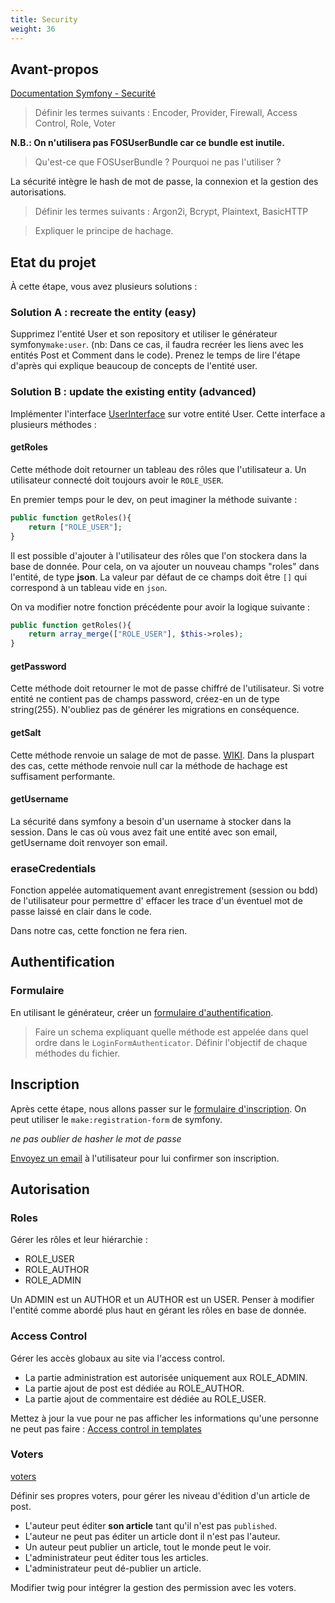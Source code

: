```yaml
---
title: Security
weight: 36
---
```




## Avant-propos

[Documentation Symfony - Securité](https://symfony.com/doc/current/security.html)

> Définir les termes suivants : Encoder, Provider, Firewall, Access Control, Role, Voter

**N.B.: On n'utilisera pas FOSUserBundle car ce bundle est inutile.**

> Qu'est-ce que FOSUserBundle ? Pourquoi ne pas l'utiliser ?

La sécurité intègre le hash de mot de passe, la connexion et la gestion des autorisations.

> Définir les termes suivants : Argon2i, Bcrypt, Plaintext, BasicHTTP

> Expliquer le principe de hachage.

## Etat du projet

À cette étape, vous avez plusieurs solutions : 
### Solution A : recreate the entity (easy)
Supprimez l'entité User et son repository et utiliser le générateur symfony`make:user`. (nb: Dans ce cas, il faudra recréer les liens avec les entités Post et Comment dans le code).
Prenez le temps de lire l'étape d'après qui explique beaucoup de concepts de l'entité user.

### Solution B : update the existing entity (advanced)

Implémenter l'interface [UserInterface](https://github.com/symfony/symfony/blob/4.0/src/Symfony/Component/Security/Core/User/UserInterface.php) sur votre entité User.
Cette interface a plusieurs méthodes : 
#### getRoles

Cette méthode doit retourner un tableau des rôles que l'utilisateur a. Un utilisateur connecté doit toujours avoir le `ROLE_USER`.


En premier temps pour le dev, on peut imaginer la méthode suivante : 
```php
public function getRoles(){
    return ["ROLE_USER"];
}
```
Il est possible d'ajouter à l'utilisateur des rôles que l'on stockera dans la base de donnée. Pour cela, on va ajouter un nouveau champs "roles" dans l'entité, de type **json**. La valeur par défaut de ce champs doit être `[]` qui correspond à un tableau vide en `json`.

On va modifier notre fonction précédente pour avoir la logique suivante : 
```php
public function getRoles(){
    return array_merge(["ROLE_USER"], $this->roles);
}
```


#### getPassword

Cette méthode doit retourner le mot de passe chiffré de l'utilisateur. Si votre entité ne contient pas de champs password, créez-en un de type string(255). N'oubliez pas de générer les migrations en conséquence.

#### getSalt

Cette méthode renvoie un salage de mot de passe. [WIKI](https://fr.wikipedia.org/wiki/Salage_(cryptographie)). Dans la pluspart des cas, cette méthode renvoie null car la méthode de hachage est suffisament performante.

#### getUsername

La sécurité dans symfony a besoin d'un username à stocker dans la session. 
Dans le cas où vous avez fait une entité avec son email, getUsername doit renvoyer son email. 

### eraseCredentials

Fonction appelée automatiquement avant enregistrement (session ou bdd) de l'utilisateur pour permettre d' effacer les trace d'un éventuel mot de passe laissé en clair dans le code.

Dans notre cas, cette fonction ne fera rien. 

## Authentification

### Formulaire

En utilisant le générateur, créer un [formulaire d'authentification](https://symfony.com/doc/current/security/form_login_setup.html).

> Faire un schema expliquant quelle méthode est appelée dans quel ordre dans le `LoginFormAuthenticator`. Définir l'objectif de chaque méthodes du fichier.



## Inscription

Après cette étape, nous allons passer sur le [formulaire d'inscription](https://symfony.com/doc/current/doctrine/registration_form.html). On peut utiliser le `make:registration-form` de symfony.

*ne pas oublier de hasher le mot de passe*

[Envoyez un email](https://symfony.com/doc/current/mailer.html) à l'utilisateur pour lui confirmer son inscription. 

## Autorisation

### Roles

Gérer les rôles et leur hiérarchie : 

- ROLE_USER
- ROLE_AUTHOR
- ROLE_ADMIN

Un ADMIN est un AUTHOR et un AUTHOR est un USER.
Penser à modifier l'entité comme abordé plus haut en gérant les rôles en base de donnée.

### Access Control

Gérer les accès globaux au site via l'access control.

- La partie administration est autorisée uniquement aux ROLE_ADMIN. 
- La partie ajout de post est dédiée au ROLE_AUTHOR.
- La partie ajout de commentaire est dédiée au ROLE_USER.

Mettez à jour la vue pour ne pas afficher les informations qu'une personne ne peut pas faire : [Access control in templates](https://symfony.com/doc/current/security.html#access-control-in-templates)


### Voters

[voters](https://symfony.com/doc/current/security/voters.html)

Définir ses propres voters, pour gérer les niveau d'édition d'un article de post.

- L'auteur peut éditer **son article** tant qu'il n'est pas `published`. 
- L'auteur ne peut pas éditer un article dont il n'est pas l'auteur.
- Un auteur peut publier un article, tout le monde peut le voir. 
- L'administrateur peut éditer tous les articles.
- L'administrateur peut dé-publier un article.

Modifier twig pour intégrer la gestion des permission avec les voters. 